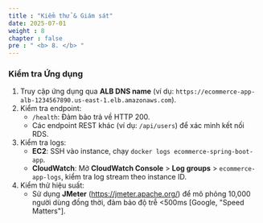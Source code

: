 ```yaml
---
title : "Kiểm thử & Giám sát"
date: 2025-07-01
weight : 8
chapter : false
pre : " <b> 8. </b> "
---
```

### Kiểm tra Ứng dụng

1. Truy cập ứng dụng qua **ALB DNS name** (ví dụ: `https://ecommerce-app-alb-1234567890.us-east-1.elb.amazonaws.com`).
2. Kiểm tra endpoint:
    - `/health`: Đảm bảo trả về HTTP 200.
    - Các endpoint REST khác (ví dụ: `/api/users`) để xác minh kết nối RDS.
3. Kiểm tra logs:
    - **EC2**: SSH vào instance, chạy `docker logs ecommerce-spring-boot-app`.
    - **CloudWatch**: Mở **CloudWatch Console** > **Log groups** > `ecommerce-app-logs`, kiểm tra log stream theo instance ID.
4. Kiểm thử hiệu suất:
    - Sử dụng **JMeter** (https://jmeter.apache.org/) để mô phỏng 10,000 người dùng đồng thời, đảm bảo độ trễ <500ms [Google, "Speed Matters"].